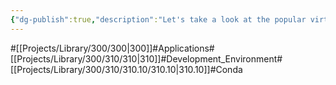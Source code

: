 ```yaml
---
{"dg-publish":true,"description":"Let's take a look at the popular virtualization environment Conda. Version compatibility of packages is a big problem in Python, so you can use conda to create an environment of package versions for a specific project, and easily manage them as files.","permalink":"/projects/library/300/310/310-10/310-10/","dgPassFrontmatter":true,"noteIcon":"0","created":"2024-03-12T10:25:53.142+09:00","updated":"2024-06-20T02:31:15.736+09:00"}
---
```


#[[Projects/Library/300/300\|300]]#Applications#[[Projects/Library/300/310/310\|310]]#Development_Environment#[[Projects/Library/300/310/310.10/310.10\|310.10]]#Conda